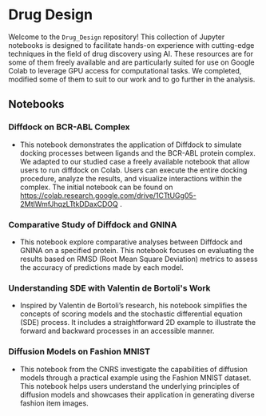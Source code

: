 # Drug Design

Welcome to the `Drug_Design` repository! This collection of Jupyter notebooks is designed to facilitate hands-on experience with cutting-edge techniques in the field of drug discovery using AI. These resources are for some of them freely available and are particularly suited for use on Google Colab to leverage GPU access for computational tasks. We completed, modified some of them to suit to our work and to go further in the analysis. 

## Notebooks

### Diffdock on BCR-ABL Complex
-  This notebook demonstrates the application of Diffdock to simulate docking processes between ligands and the BCR-ABL protein complex. We adapted to our studied case a freely available notebook that allow users to run diffdock on Colab. Users can execute the entire docking procedure, analyze the results, and visualize interactions within the complex. The initial notebook can be found on https://colab.research.google.com/drive/1CTtUGg05-2MtlWmfJhqzLTtkDDaxCDOQ . 

### Comparative Study of Diffdock and GNINA
-  This notebook explore comparative analyses between Diffdock and GNINA on a specified protein. This notebook focuses on evaluating the results based on RMSD (Root Mean Square Deviation) metrics to assess the accuracy of predictions made by each model.

### Understanding SDE with Valentin de Bortoli's Work
- Inspired by Valentin de Bortoli’s research, his notebook simplifies the concepts of scoring models and the stochastic differential equation (SDE) process. It includes a straightforward 2D example to illustrate the forward and backward processes in an accessible manner.

### Diffusion Models on Fashion MNIST
- This notebook from the CNRS investigate the capabilities of diffusion models through a practical example using the Fashion MNIST dataset. This notebook helps users understand the underlying principles of diffusion models and showcases their application in generating diverse fashion item images.
